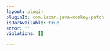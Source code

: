 ```yaml
---
layout: plugin
pluginId: com.lazan.java-monkey-patch
isJarAvailable: true
error: ''
violations: []

---
```

